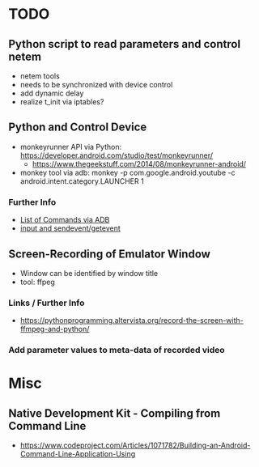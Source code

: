 # TODO

## Python script to read parameters and control netem
* netem tools
* needs to be synchronized with device control
* add dynamic delay
* realize t_init via iptables?


## Python and Control Device
* monkeyrunner API via Python: https://developer.android.com/studio/test/monkeyrunner/
  * https://www.thegeekstuff.com/2014/08/monkeyrunner-android/
* monkey tool via adb: monkey -p com.google.android.youtube -c android.intent.category.LAUNCHER 1 

### Further Info
* [List of Commands via ADB](https://riptutorial.com/android/example/3958/send-text--key-pressed-and-touch-events-to-android-device-via-adb)
* [input and sendevent/getevent](https://stackoverflow.com/questions/4386449/send-touch-events-to-a-device-via-adb)

## Screen-Recording of Emulator Window
* Window can be identified by window title
* tool: ffpeg

### Links / Further Info
* https://pythonprogramming.altervista.org/record-the-screen-with-ffmpeg-and-python/


### Add parameter values to meta-data of recorded video

# Misc

## Native Development Kit - Compiling from Command Line

* https://www.codeproject.com/Articles/1071782/Building-an-Android-Command-Line-Application-Using
